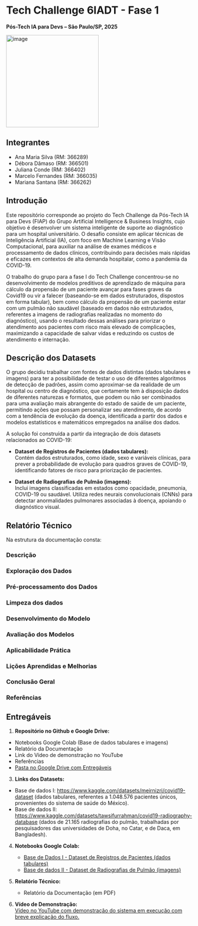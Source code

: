 # Tech Challenge 6IADT - Fase 1

**Pós-Tech IA para Devs – São Paulo/SP, 2025**

<img width="250" height="250" alt="image" src="https://github.com/user-attachments/assets/0c4a8d95-caa5-4346-a438-98651fb208f6" />

## Integrantes

- Ana Maria Silva (RM: 366289)
- Débora Dâmaso (RM: 366501)
- Juliana Conde (RM: 366402)
- Marcelo Fernandes (RM: 366035)
- Mariana Santana (RM: 366262)

## Introdução

Este repositório corresponde ao projeto do Tech Challenge da Pós-Tech IA para Devs (FIAP) do Grupo Artificial Intelligence & Business Insights, cujo objetivo é desenvolver um sistema inteligente de suporte ao diagnóstico para um hospital universitário. O desafio consiste em aplicar técnicas de Inteligência Artificial (IA), com foco em Machine Learning e Visão Computacional, para auxiliar na análise de exames médicos e processamento de dados clínicos, contribuindo para decisões mais rápidas e eficazes em contextos de alta demanda hospitalar, como a pandemia da COVID-19.

O trabalho do grupo para a fase I do Tech Challenge concentrou-se no desenvolvimento de modelos preditivos de aprendizado de máquina para cálculo da propensão de um paciente avançar para fases graves da Covid19 ou vir a falecer (baseando-se em dados estruturados, dispostos em forma tabular), bem como cálculo da propensão de um paciente estar com um pulmão não saudável (baseado em dados não estruturados, referentes a imagens de radiografias realizadas no momento do diagnóstico), usando o resultado dessas análises para priorizar o atendimento aos pacientes com risco mais elevado de complicações, maximizando a capacidade de salvar vidas e reduzindo os custos de atendimento e internação.

## Descrição dos Datasets

O grupo decidiu trabalhar com fontes de dados distintas (dados tabulares e imagens) para ter a possibilidade de testar o uso de diferentes algoritmos de detecção de padrões, assim como aproximar-se da realidade de um hospital ou centro de diagnóstico, que certamente tem à disposição dados de diferentes naturezas e formatos, que podem ou não ser combinados para uma avaliação mais abrangente do estado de saúde de um paciente, permitindo ações que possam personalizar seu atendimento, de acordo com a tendência de evolução da doença, identificada a partir dos dados e modelos estatísticos e matemáticos empregados na análise dos dados.

A solução foi construída a partir da integração de dois datasets relacionados ao COVID-19:

- **Dataset de Registros de Pacientes (dados tabulares):**  
  Contém dados estruturados, como idade, sexo e variáveis clínicas, para prever a probabilidade de evolução para quadros graves de COVID-19, identificando fatores de risco para priorização de pacientes.

- **Dataset de Radiografias de Pulmão (imagens):**  
  Inclui imagens classificadas em estados como opacidade, pneumonia, COVID-19 ou saudável. Utiliza redes neurais convolucionais (CNNs) para detectar anormalidades pulmonares associadas à doença, apoiando o diagnóstico visual.

## Relatório Técnico

Na estrutura da documentação consta:

### Descrição

### Exploração dos Dados

### Pré-processamento dos Dados

### Limpeza dos dados

### Desenvolvimento do Modelo

### Avaliação dos Modelos

### Aplicabilidade Prática

### Lições Aprendidas e Melhorias 

### Conclusão Geral

### Referências

## Entregáveis

1. **Repositório no Github e Google Drive:**  
  - Notebooks Google Colab (Base de dados tabulares e imagens)
  - Relatório da Documentação
  - Link do Vídeo de demonstração no YouTube
  - Referências
  - [Pasta no Google Drive com Entregáveis](https://drive.google.com/drive/folders/1pEZHwCrVuLVRahdMEr89pPuFEcwg8mQI?usp=drive_link)

3. **Links dos Datasets:**  
  - Base de dados I: https://www.kaggle.com/datasets/meirnizri/covid19-dataset (dados tabulares, referentes a 1.048.576 pacientes únicos, provenientes do sistema de saúde do México).
  - Base de dados II: https://www.kaggle.com/datasets/tawsifurrahman/covid19-radiography-database (dados de 21.165 radiografias do pulmão, trabalhadas por pesquisadores das universidades de Doha, no Catar, e de Daca, em Bangladesh).


4. **Notebooks Google Colab:**  
   - [Base de Dados I - Dataset de Registros de Pacientes (dados tabulares)](https://github.com/AI-Business-Insights/tech-challenge/blob/5c3f6a3bed09d5c30e181cb124775c31389a7888/notebooks/Covid_19_Dataset_Analise_completa_dos_dados_tabulares.ipynb)
   - [Base de dados II - Dataset de Radiografias de Pulmão (imagens)](https://github.com/AI-Business-Insights/tech-challenge/blob/5c3f6a3bed09d5c30e181cb124775c31389a7888/notebooks/Covid_19_Imagens_dataset.ipynb)

5. **Relatório Técnico:**  
   - Relatório da Documentação (em PDF)

6. **Vídeo de Demonstração:**  
   [Vídeo no YouTube com demonstração do sistema em execução com breve explicação do fluxo.](https://www.youtube.com/playlist?list=PL1zapSlcAQTfqfXpcY-upK14391b0Z5Nw)
